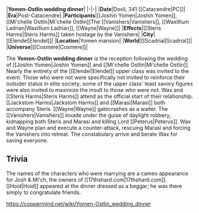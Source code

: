 |**Yomen-Ostlin wedding dinner**|
|-|-|
|**Date**|Doxil, 341 [[Catacendre\|PC]]|
|**Era**|Post-Catacendre|
|**Participants**|[[Joshin Yomen\|Joshin Yomen]], [[Mi'chelle Ostlin\|Mi'chelle Ostlin]]The [[Vanishers\|Vanishers]], [[Waxillium Ladrian\|Waxillium Ladrian]], [[Wayne\|Wayne]]|
|**Effects**|[[Steris Harms\|Steris Harms]] taken hostage by the Vanishers|
|**City**|[[Elendel\|Elendel]]|
|**Location**|Yomen mansion|
|**World**|[[Scadrial\|Scadrial]]|
|**Universe**|[[Cosmere\|Cosmere]]|

The **Yomen-Ostlin wedding dinner** is the reception following the wedding of [[Joshin Yomen\|Joshin Yomen]] and [[Mi'chelle Ostlin\|Mi'chelle Ostlin]].
Nearly the entirety of the [[Elendel\|Elendel]] upper class was invited to the event. Those who were not were specifically not invited to reinforce their outsider status in elite society; some of the upper class' least savory figures were also invited to maximize the insult to those who were not.
Wax and [[Steris Harms\|Steris Harms]] attend as the official start of their relationship. [[Jackstom Harms\|Jackstom Harms]] and [[Marasi\|Marasi]] both accompany Steris. [[Wayne\|Wayne]] gatecrashes as a waiter.
The [[Vanishers\|Vanishers]] invade under the guise of daylight robbery, kidnapping both Steris and Marasi and killing Lord [[Peterus\|Peterus]].
Wax and Wayne plan and execute a counter-attack, rescuing Marasi and forcing the Vanishers into retreat. The constabulary arrive and berate Wax for saving everyone.

## Trivia
The names of the characters who were marrying are a cameo appearance for Josh & Mi'ch, the owners of [[17thshard.com\|17thshard.com]].
[[Hoid\|Hoid]] appeared at the dinner dressed as a beggar; he was there simply to congratulate friends.


https://coppermind.net/wiki/Yomen-Ostlin_wedding_dinner